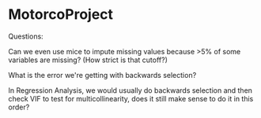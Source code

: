 # MotorcoProject

Questions:

Can we even use mice to impute missing values because >5% of some variables are missing? (How strict is that cutoff?)

What is the error we're getting with backwards selection?

In Regression Analysis, we would usually do backwards selection and then check VIF to test for multicollinearity, does it still make sense to do it in this order? 
